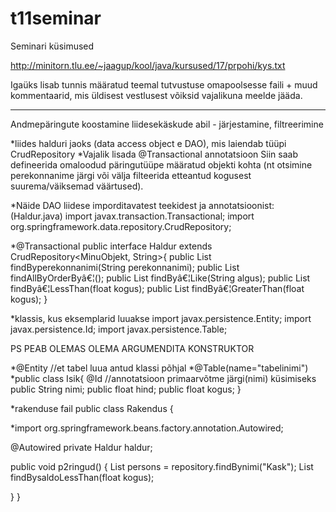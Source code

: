 # t11seminar

Seminari küsimused

http://minitorn.tlu.ee/~jaagup/kool/java/kursused/17/prpohi/kys.txt

Igaüks lisab tunnis määratud teemal tutvustuse omapoolsesse faili + muud kommentaarid, mis üldisest vestlusest võiksid vajalikuna meelde jääda.
***************************
Andmepäringute koostamine liidesekäskude abil - järjestamine, filtreerimine

*liides halduri jaoks (data access object e DAO), mis laiendab tüüpi CrudRepository
*Vajalik lisada @Transactional annotatsioon
Siin saab defineerida omaloodud päringutüüpe määratud objekti kohta (nt otsimine perekonnanime järgi või välja filteerida etteantud kogusest suurema/väiksemad väärtused).

*Näide DAO liidese imporditavatest teekidest ja annotatsioonist:
(Haldur.java)
import javax.transaction.Transactional;
import org.springframework.data.repository.CrudRepository;

*@Transactional
public interface Haldur extends CrudRepository<MinuObjekt, String>{
     public List<Obejkt> findByperekonnanimi(String perekonnanimi);
     public List<Objekt> findAllByOrderByâ€¦();
     public List<Objekt> findByâ€¦Like(String algus);
     public List<Objekt> findByâ€¦LessThan(float kogus);
     public List<Objekt> findByâ€¦GreaterThan(float kogus);
}

*klassis, kus eksemplarid luuakse
import javax.persistence.Entity;
import javax.persistence.Id;
import javax.persistence.Table;

PS PEAB OLEMAS OLEMA ARGUMENDITA KONSTRUKTOR

*@Entity   //et tabel luua antud klassi põhjal
*@Table(name="tabelinimi")
*public class Isik{
	@Id      //annotatsioon primaarvõtme järgi(nimi) küsimiseks
        public String nimi;
 	public float hind;
	public float kogus;
}


*rakenduse fail
public class Rakendus {

*import org.springframework.beans.factory.annotation.Autowired;  

@Autowired
private Haldur haldur;

   public void p2ringud() {
     List<Isik> persons = repository.findBynimi("Kask");
     List<Isik> findBysaldoLessThan(float kogus);

   }
 }
